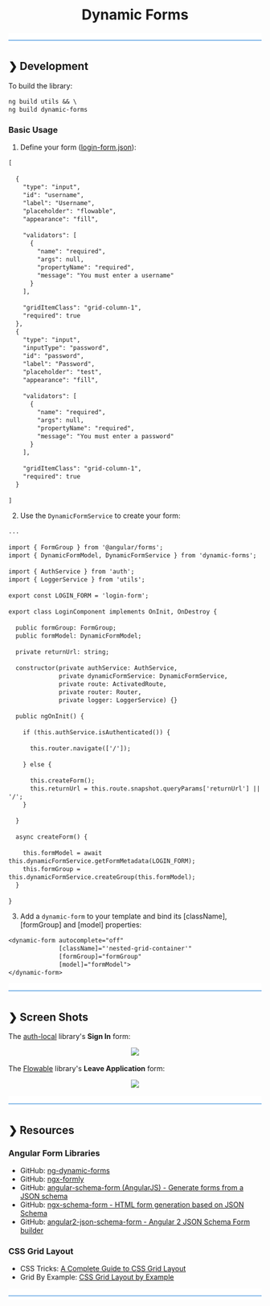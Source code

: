 <h1 align="center">Dynamic Forms</h1>

![divider](./divider.png)

## ❯ Development

To build the library:

```
ng build utils && \
ng build dynamic-forms
```
### Basic Usage

1. Define your form ([login-form.json](https://github.com/Robinyo/serendipity/blob/master/projects/sales/src/assets/data/forms/en/login-form.json)):


```
[

  {
    "type": "input",
    "id": "username",
    "label": "Username",
    "placeholder": "flowable",
    "appearance": "fill",

    "validators": [
      {
        "name": "required",
        "args": null,
        "propertyName": "required",
        "message": "You must enter a username"
      }
    ],

    "gridItemClass": "grid-column-1",
    "required": true
  },
  {
    "type": "input",
    "inputType": "password",
    "id": "password",
    "label": "Password",
    "placeholder": "test",
    "appearance": "fill",

    "validators": [
      {
        "name": "required",
        "args": null,
        "propertyName": "required",
        "message": "You must enter a password"
      }
    ],

    "gridItemClass": "grid-column-1",
    "required": true
  }

]

```

2. Use the `DynamicFormService` to create your form:

```
...

import { FormGroup } from '@angular/forms';
import { DynamicFormModel, DynamicFormService } from 'dynamic-forms';

import { AuthService } from 'auth';
import { LoggerService } from 'utils';

export const LOGIN_FORM = 'login-form';

export class LoginComponent implements OnInit, OnDestroy {

  public formGroup: FormGroup;
  public formModel: DynamicFormModel;

  private returnUrl: string;

  constructor(private authService: AuthService,
              private dynamicFormService: DynamicFormService,
              private route: ActivatedRoute,
              private router: Router,
              private logger: LoggerService) {}

  public ngOnInit() {

    if (this.authService.isAuthenticated()) {

      this.router.navigate(['/']);

    } else {

      this.createForm();
      this.returnUrl = this.route.snapshot.queryParams['returnUrl'] || '/';
    }

  }

  async createForm() {

    this.formModel = await this.dynamicFormService.getFormMetadata(LOGIN_FORM);
    this.formGroup = this.dynamicFormService.createGroup(this.formModel);
  }
  
}
```

3. Add a `dynamic-form` to your template and bind its [className], [formGroup] and [model] properties:

```
<dynamic-form autocomplete="off"
              [className]="'nested-grid-container'"
              [formGroup]="formGroup"
              [model]="formModel">
</dynamic-form>
```



![divider](./divider.png)

## ❯ Screen Shots

The [auth-local](https://github.com/Robinyo/serendipity/tree/master/projects/auth-local) library's **Sign In** form:

<p align="center">
  <img src="https://github.com/Robinyo/serendipity/blob/master/screen-shots/login.png">
</p>

The [Flowable](https://github.com/Robinyo/serendipity/tree/master/projects/flowable) library's **Leave Application** form:

<p align="center">
  <img src="https://github.com/Robinyo/serendipity/blob/master/screen-shots/sample-form.png"/>
</p>

![divider](./divider.png)

## ❯ Resources 

### Angular Form Libraries

* GitHub: [ng-dynamic-forms](https://github.com/udos86/ng-dynamic-forms)
* GitHub: [ngx-formly](https://github.com/formly-js/ngx-formly)
* GitHub: [angular-schema-form (AngularJS) - Generate forms from a JSON schema](https://github.com/json-schema-form/angular-schema-form)
* GitHub: [ngx-schema-form - HTML form generation based on JSON Schema](https://github.com/guillotinaweb/ngx-schema-form)
* GitHub: [angular2-json-schema-form - Angular 2 JSON Schema Form builder](https://github.com/dschnelldavis/angular2-json-schema-form)

### CSS Grid Layout

* CSS Tricks: [A Complete Guide to CSS Grid Layout](https://css-tricks.com/snippets/css/complete-guide-grid/)
* Grid By Example: [CSS Grid Layout by Example](https://gridbyexample.com/learn/)

![divider](./divider.png)
